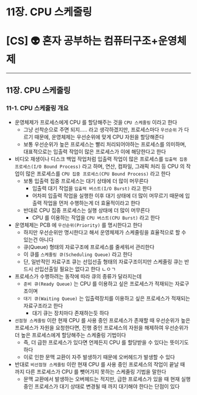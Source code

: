 # 11장. CPU 스케줄링

# [CS] 👽 혼자 공부하는 컴퓨터구조+운영체제

---

## 11장. CPU 스케줄링

### 11-1. CPU 스케줄링 개요

- 운영체제가 프로세스에게 CPU 를 할당해주는 것을 `CPU 스케줄링` 이라고 한다
  - 그냥 선착순으로 주면 되지….. 라고 생각하겠지만, 프로세스마다 `우선순위` 가 다르기 때문에, 운영체제는 우선순위에 맞게 CPU 자원을 할당해준다
  - 보통 우선순위가 높은 프로세스는 빨리 처리되어야하는 프로세스를 의미하며, 대표적으로는 입출력 작업이 많은 프로세스가 이에 해당한다고 한다
- 비디오 재생이나 디스크 백업 작업처럼 입출력 작업이 많은 프로세스를 `입출력 집중 프로세스(I/O Bound Process)` 라고 하며, 연산, 컴파일, 그래픽 처리 등 CPU 의 작업이 많은 프로세스를 `CPU 집중 프로세스(CPU Bound Process)` 라고 한다
  - 보통 입출력 집중 프로세스는 대기 상태에 더 많이 머무른다
    - 입출력 대기 작업을 `입출력 버스트(I/O Burst)` 라고 한다
    - 어차피 입출력 작업을 실행한 이후 대기 상태에 더 많이 머무르기 때문에 입출력 작업을 먼저 수행하는게 더 효율적이라고 한다
  - 반대로 CPU 집중 프로세스는 실행 상태에 더 많이 머무른다
    - CPU 를 이용하는 작업을 `CPU 버스트(CPU Burst)` 라고 한다
- 운영체제는 PCB 에 `우선순위(Priority)` 를 명시한다고 한다
  - 하지만 우선순위만 명시한다고 해서 운영체제가 스케줄링을 효율적으로 할 수 있는건 아니다
  - 큐(Queue) 형태의 자료구조에 프로세스를 줄세워서 관리한다
  - 이 큐를 `스케줄링 큐(Scheduling Queue)` 라고 한다
  - 단, 일반적인 자료구조 큐는 선입선출 형태의 자료구조이지만 스케줄링 큐는 반드시 선입선출일 필요는 없다고 한다 ㄴㅇㄱ
- 프로세스가 수행하려는 동작에 따라 큐의 종류가 달라지는데
  - `준비 큐(Ready Queue)` 는 CPU 를 이용하고 싶은 프로세스가 적재되는 자료구조이며
  - `대기 큐(Waiting Queue)` 는 입출력장치를 이용하고 싶은 프로세스가 적재되는 자료구조라고 한다
    - 대기 큐는 장치마다 존재하는듯 하다
- `선점형 스케줄링` 이란 현재 CPU 를 사용 중인 프로세스가 존재할 때 우선순위가 높은 프로세스가 자원을 요청한다면, 진행 중인 프로세스의 자원을 해제하여 우선순위가 더 높은 프로세스에게 할당해주는 스케줄링 기법이다
  - 즉, 더 급한 프로세스가 있다면 언제든지 CPU 를 할당받을 수 있다는 뜻이기도 하다
  - 이로 인한 문맥 교환이 자주 발생하기 때문에 오버헤드가 발생할 수 있다
- 반대로 `비선점형 스케줄링` 이란 현재 CPU 를 사용 중인 프로세스의 작업이 끝날 때 까지 다른 프로세스가 CPU 를 뺏어가지 못하는 스케줄링 기법을 말한다
  - 문맥 교환에서 발생하는 오버헤드는 적지만, 급한 프로세스가 있을 때 현재 실행 중인 프로세스가 대기 상태로 변경될 때 까지 대기해야 한다는 단점이 있다
